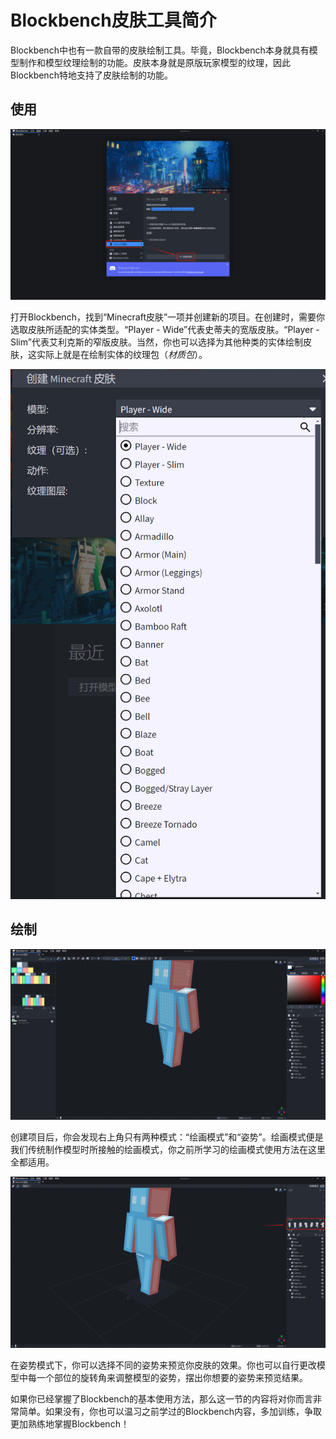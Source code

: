 # Blockbench皮肤工具简介

Blockbench中也有一款自带的皮肤绘制工具。毕竟，Blockbench本身就具有模型制作和模型纹理绘制的功能。皮肤本身就是原版玩家模型的纹理，因此Blockbench特地支持了皮肤绘制的功能。

## 使用

![image-20240802191112751](./assets/image-20240802191112751-1722597074075-57.png)

打开Blockbench，找到“Minecraft皮肤”一项并创建新的项目。在创建时，需要你选取皮肤所适配的实体类型。“Player - Wide”代表史蒂夫的宽版皮肤。“Player - Slim”代表艾利克斯的窄版皮肤。当然，你也可以选择为其他种类的实体绘制皮肤，这实际上就是在绘制实体的纹理包（*材质包*）。

![image-20240802191336717](./assets/image-20240802191336717-1722597217771-59.png)

## 绘制

![image-20240802191351971](./assets/image-20240802191351971-1722597233211-61.png)

创建项目后，你会发现右上角只有两种模式：“绘画模式”和“姿势”。绘画模式便是我们传统制作模型时所接触的绘画模式，你之前所学习的绘画模式使用方法在这里全都适用。

![image-20240802191506669](./assets/image-20240802191506669-1722597307851-63.png)

在姿势模式下，你可以选择不同的姿势来预览你皮肤的效果。你也可以自行更改模型中每一个部位的旋转角来调整模型的姿势，摆出你想要的姿势来预览结果。

如果你已经掌握了Blockbench的基本使用方法，那么这一节的内容将对你而言非常简单。如果没有，你也可以温习之前学过的Blockbench内容，多加训练，争取更加熟练地掌握Blockbench！